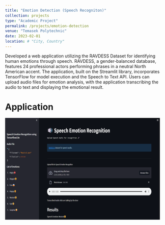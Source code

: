```yaml
---
title: "Emotion Detection (Speech Recogniton)"
collection: projects
type: "Academic Project"
permalink: /projects/emotion-detection
venue: "Temasek Polytechnic"
date: 2023-02-01
location: # "City, Country"
---
```


Developed a web application utilizing the RAVDESS Dataset for identifying human emotions through speech. RAVDESS, a gender-balanced database, features 24 professional actors performing phrases in a neutral North American accent. The application, built on the Streamlit library, incorporates TensorFlow for model execution and the Speech to Text API. Users can upload audio files for emotion analysis, with the application transcribing the audio to text and displaying the emotional result.

Application
======
![](/images/streamlit-sr.png)